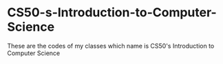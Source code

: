 # CS50-s-Introduction-to-Computer-Science
These are the codes of my classes which name is CS50's Introduction to Computer Science
